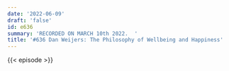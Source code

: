 ```yaml
---
date: '2022-06-09'
draft: 'false'
id: e636
summary: 'RECORDED ON MARCH 10th 2022.  '
title: '#636 Dan Weijers: The Philosophy of Wellbeing and Happiness'
---
```

{{< episode >}}
